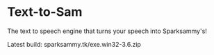# Text-to-Sam

The text to speech engine that turns your speech into Sparksammy's!

Latest build:
sparksammy.tk/exe.win32-3.6.zip
